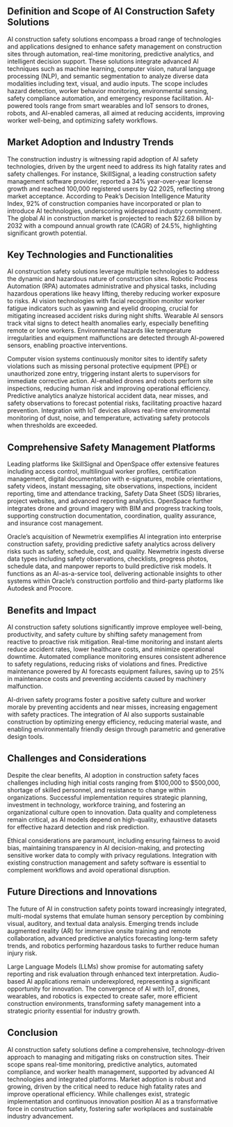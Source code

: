 ## Definition and Scope of AI Construction Safety Solutions
AI construction safety solutions encompass a broad range of technologies and applications designed to enhance safety management on construction sites through automation, real-time monitoring, predictive analytics, and intelligent decision support. These solutions integrate advanced AI techniques such as machine learning, computer vision, natural language processing (NLP), and semantic segmentation to analyze diverse data modalities including text, visual, and audio inputs. The scope includes hazard detection, worker behavior monitoring, environmental sensing, safety compliance automation, and emergency response facilitation. AI-powered tools range from smart wearables and IoT sensors to drones, robots, and AI-enabled cameras, all aimed at reducing accidents, improving worker well-being, and optimizing safety workflows.

## Market Adoption and Industry Trends
The construction industry is witnessing rapid adoption of AI safety technologies, driven by the urgent need to address its high fatality rates and safety challenges. For instance, SkillSignal, a leading construction safety management software provider, reported a 34% year-over-year license growth and reached 100,000 registered users by Q2 2025, reflecting strong market acceptance. According to Peak’s Decision Intelligence Maturity Index, 92% of construction companies have incorporated or plan to introduce AI technologies, underscoring widespread industry commitment. The global AI in construction market is projected to reach $22.68 billion by 2032 with a compound annual growth rate (CAGR) of 24.5%, highlighting significant growth potential.

## Key Technologies and Functionalities
AI construction safety solutions leverage multiple technologies to address the dynamic and hazardous nature of construction sites. Robotic Process Automation (RPA) automates administrative and physical tasks, including hazardous operations like heavy lifting, thereby reducing worker exposure to risks. AI vision technologies with facial recognition monitor worker fatigue indicators such as yawning and eyelid drooping, crucial for mitigating increased accident risks during night shifts. Wearable AI sensors track vital signs to detect health anomalies early, especially benefiting remote or lone workers. Environmental hazards like temperature irregularities and equipment malfunctions are detected through AI-powered sensors, enabling proactive interventions.

Computer vision systems continuously monitor sites to identify safety violations such as missing personal protective equipment (PPE) or unauthorized zone entry, triggering instant alerts to supervisors for immediate corrective action. AI-enabled drones and robots perform site inspections, reducing human risk and improving operational efficiency. Predictive analytics analyze historical accident data, near misses, and safety observations to forecast potential risks, facilitating proactive hazard prevention. Integration with IoT devices allows real-time environmental monitoring of dust, noise, and temperature, activating safety protocols when thresholds are exceeded.

## Comprehensive Safety Management Platforms
Leading platforms like SkillSignal and OpenSpace offer extensive features including access control, multilingual worker profiles, certification management, digital documentation with e-signatures, mobile orientations, safety videos, instant messaging, site observations, inspections, incident reporting, time and attendance tracking, Safety Data Sheet (SDS) libraries, project websites, and advanced reporting analytics. OpenSpace further integrates drone and ground imagery with BIM and progress tracking tools, supporting construction documentation, coordination, quality assurance, and insurance cost management.

Oracle’s acquisition of Newmetrix exemplifies AI integration into enterprise construction safety, providing predictive safety analytics across delivery risks such as safety, schedule, cost, and quality. Newmetrix ingests diverse data types including safety observations, checklists, progress photos, schedule data, and manpower reports to build predictive risk models. It functions as an AI-as-a-service tool, delivering actionable insights to other systems within Oracle’s construction portfolio and third-party platforms like Autodesk and Procore.

## Benefits and Impact
AI construction safety solutions significantly improve employee well-being, productivity, and safety culture by shifting safety management from reactive to proactive risk mitigation. Real-time monitoring and instant alerts reduce accident rates, lower healthcare costs, and minimize operational downtime. Automated compliance monitoring ensures consistent adherence to safety regulations, reducing risks of violations and fines. Predictive maintenance powered by AI forecasts equipment failures, saving up to 25% in maintenance costs and preventing accidents caused by machinery malfunction.

AI-driven safety programs foster a positive safety culture and worker morale by preventing accidents and near misses, increasing engagement with safety practices. The integration of AI also supports sustainable construction by optimizing energy efficiency, reducing material waste, and enabling environmentally friendly design through parametric and generative design tools.

## Challenges and Considerations
Despite the clear benefits, AI adoption in construction safety faces challenges including high initial costs ranging from $100,000 to $500,000, shortage of skilled personnel, and resistance to change within organizations. Successful implementation requires strategic planning, investment in technology, workforce training, and fostering an organizational culture open to innovation. Data quality and completeness remain critical, as AI models depend on high-quality, exhaustive datasets for effective hazard detection and risk prediction.

Ethical considerations are paramount, including ensuring fairness to avoid bias, maintaining transparency in AI decision-making, and protecting sensitive worker data to comply with privacy regulations. Integration with existing construction management and safety software is essential to complement workflows and avoid operational disruption.

## Future Directions and Innovations
The future of AI in construction safety points toward increasingly integrated, multi-modal systems that emulate human sensory perception by combining visual, auditory, and textual data analysis. Emerging trends include augmented reality (AR) for immersive onsite training and remote collaboration, advanced predictive analytics forecasting long-term safety trends, and robotics performing hazardous tasks to further reduce human injury risk.

Large Language Models (LLMs) show promise for automating safety reporting and risk evaluation through enhanced text interpretation. Audio-based AI applications remain underexplored, representing a significant opportunity for innovation. The convergence of AI with IoT, drones, wearables, and robotics is expected to create safer, more efficient construction environments, transforming safety management into a strategic priority essential for industry growth.

## Conclusion
AI construction safety solutions define a comprehensive, technology-driven approach to managing and mitigating risks on construction sites. Their scope spans real-time monitoring, predictive analytics, automated compliance, and worker health management, supported by advanced AI technologies and integrated platforms. Market adoption is robust and growing, driven by the critical need to reduce high fatality rates and improve operational efficiency. While challenges exist, strategic implementation and continuous innovation position AI as a transformative force in construction safety, fostering safer workplaces and sustainable industry advancement.